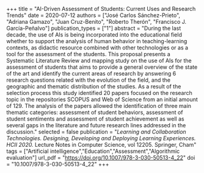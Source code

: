 +++
title = "AI-Driven Assessment of Students: Current Uses and Research Trends"
date = 2020-07-12
authors = ["José Carlos Sánchez-Prieto", "Adriana Gamazo", "Juan Cruz-Benito", "Roberto Therón", "Francisco J. García-Peñalvo"]
publication_types = ["1"]
abstract = "During the last decade, the use of AIs is being incorporated into the educational field whether to support the analysis of human behavior in teaching-learning contexts, as didactic resource combined with other technologies or as a tool for the assessment of the students. This proposal presents a Systematic Literature Review and mapping study on the use of AIs for the assessment of students that aims to provide a general overview of the state of the art and identify the current areas of research by answering 6 research questions related with the evolution of the field, and the geographic and thematic distribution of the studies. As a result of the selection process this study identified 20 papers focused on the research topic in the repositories SCOPUS and Web of Science from an initial amount of 129. The analysis of the papers allowed the identification of three main thematic categories: assessment of student behaviors, assessment of student sentiments and assessment of student achievement as well as several gaps in the literature and future research lines addressed in the discussion."
selected = false
publication = "*Learning and Collaboration Technologies. Designing, Developing and Deploying Learning Experiences. HCII 2020.* Lecture Notes in Computer Science, vol 12205. Springer, Cham"
tags = ["Artificial intelligence","Education","Assessment","Algorithmic evaluation"]
url_pdf = "https://doi.org/10.1007/978-3-030-50513-4_22"
doi = "10.1007/978-3-030-50513-4_22"
+++

